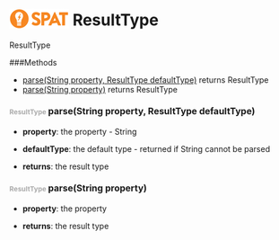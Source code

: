 <img src='spat.jpg' alt='SPAT' style='position: relative;top: 5px;'/> ResultType
=====

ResultType



###Methods
- [parse(String property, ResultType defaultType)](#593303892)  returns ResultType
- [parse(String property)](#685274522)  returns ResultType


#### <span style="font-size:12px;color:#AAAAAA">ResultType</span> <a style="font-size:16px;" name="593303892">parse</a><span style="font-size:16px;">(String property, ResultType defaultType)</span>
- <b>property</b>: 
        the property - String
- <b>defaultType</b>: 
        the default type - returned if String cannot be parsed

- <b>returns</b>: the result type

#### <span style="font-size:12px;color:#AAAAAA">ResultType</span> <a style="font-size:16px;" name="685274522">parse</a><span style="font-size:16px;">(String property)</span>
- <b>property</b>: 
        the property

- <b>returns</b>: the result type

